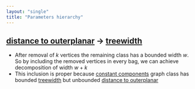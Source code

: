 ```yaml
---
layout: "single"
title: "Parameters hierarchy"
---
```

<!--this is a generated file-->

## [distance to outerplanar](../0oCyaG_dist) → [treewidth](../IcKqSn)
* After removal of $k$ vertices the remaining class has a bounded width $w$. So by including the removed vertices in every bag, we can achieve decomposition of width $w+k$
* This inclusion is proper because [constant components](#FJ8gmU) graph class has bounded [treewidth](../IcKqSn) but unbounded [distance to outerplanar](../0oCyaG_dist)
